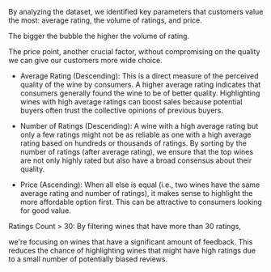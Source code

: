 By analyzing the dataset, we identified key parameters that customers value the most: average rating, the volume of ratings, and price. 

The bigger the bubble the higher the volume of rating.

The price point, another crucial factor, without compromising on the quality we can give our customers more wide choice.

- Average Rating (Descending): This is a direct measure of the perceived quality of the wine by consumers. 
A higher average rating indicates that consumers generally found the wine to be of better quality. 
Highlighting wines with high average ratings can boost sales because potential buyers often trust the 
collective opinions of previous buyers.

- Number of Ratings (Descending): A wine with a high average rating but only a
 few ratings might not be as reliable as one with a high average rating based on hundreds or thousands of ratings. 
 By sorting by the number of ratings (after average rating), we ensure that the top wines are not only 
 highly rated but also have a broad consensus about their quality.

- Price (Ascending): When all else is equal (i.e., two wines have the same average rating and number of ratings),
 it makes sense to highlight the more affordable option first. 
 This can be attractive to consumers looking for good value.

Ratings Count > 30: By filtering wines that have more than 30 ratings, 

we're focusing on wines that have a significant amount of feedback. 
This reduces the chance of highlighting wines that might have high ratings due to a small number of potentially biased reviews.